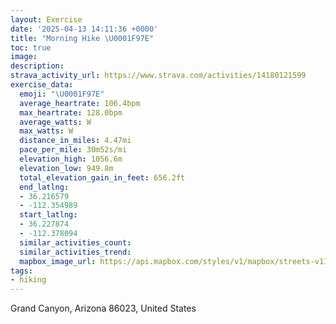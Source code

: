 ```yaml
---
layout: Exercise
date: '2025-04-13 14:11:36 +0000'
title: "Morning Hike \U0001F97E"
toc: true
image:
description:
strava_activity_url: https://www.strava.com/activities/14180121599
exercise_data:
  emoji: "\U0001F97E"
  average_heartrate: 106.4bpm
  max_heartrate: 128.0bpm
  average_watts: W
  max_watts: W
  distance_in_miles: 4.47mi
  pace_per_mile: 30m52s/mi
  elevation_high: 1056.6m
  elevation_low: 949.8m
  total_elevation_gain_in_feet: 656.2ft
  end_latlng:
  - 36.216579
  - -112.354989
  start_latlng:
  - 36.227874
  - -112.378094
  similar_activities_count:
  similar_activities_trend:
  mapbox_image_url: https://api.mapbox.com/styles/v1/mapbox/streets-v11/static/path-5+787af2-1.0(g%7Cb%7CEbn%7BlTGSMSOY%3FG%5Cw%40HI%3Fe%40PUBOCE%5DGMa%40IE%7B%40A%5DOKOGOJ_BJq%40DMb%40w%40TWDM%3FOGIJMOIC%5B%40UJ_%40%3FILY%3Fu%40AKBMLIDg%40DMNKGKDO%40%5DDKIo%40SGCCKPUNs%40HM%3FYQWCWTUl%40STQJQ%40KCKMYMMHGLMJc%40LK%3FWKSEMGGUWOC%40MVEAOLKBORU%40MJENM%3F%40EDDSUUKm%40aAc%40_%40KQIC%5DLCAUa%40Ge%40%3F%5DCIKKAMGKAKEEC%3FGGIk%40QYa%40WIS%5Da%40e%40CYDm%40ZYDWNu%40AYEa%40%5BEs%40CKEOU_%40%40%3FABACGUOKGQOQk%40UGSf%40w%40H%5BP%5BPk%40NODYFI%3FWJQLQ%5CEN%40h%40_%40VATGJSGOAi%40HSJATKRQDIEWBUFYR%5B%5ESLKZM%40KBA%3FQEKOWEMGgAI%5BKmABYJ%5DNWNi%40TUl%40Y%60%40%3FJJLBJCJo%40CQFKVQIG%40CYMK%5BCUOKCQ%40KGUAIICI%5B%3FIDQAIDWAKKSCAcAAUWMWGEKEU%3Fq%40BMCUBe%40EOIUSI%5BBIZ%5Bd%40%3FFCPIZ%5B%60%40QRIdAOX%40%5EODEp%40Md%40OFIHg%40N_%40%5CEHIHALQTOHi%40R%5BNKFSJED_%40HQ%3FKJUCEM%40CKSKEOAKBQE%5B%3Fw%40Jc%40EMDGG_%40O_%40%3FYBg%40Je%40Bi%40Tc%40NM%5Cs%40HY%3FMEKBE%3FILSH%3FTK%3FKB%3FA%40%3FC%3F%40B%3FCACMCWLo%40M%5DFUIKSc%40QQUa%40I%5BJu%40HOJ%5DNaAHMFSCQB_%40CWEEGQMMCIBe%40Eg%40%3FWES%3FSNQVQDGB%5B%3FKQOSm%40u%40YQQEQ%40iBDYLWRGBEAU%40c%40My%40%3FoALSTCZBx%40%5CN%3FBM%3FU%40IPWJ%3Ft%40%5Cl%40Hp%40x%40LVZHFCJ%3Fb%40%5EZ%40%5EGLBJNJd%40DFV%5DHCDORKV%3Fr%40TVD%5ERHPDPAb%40%40BLBFLNJF%40%5Ec%40f%40%40b%40CHBRT%5CNNbAD%40l%40YNAn%40d%40RVD%40HCp%40PDFP%60%40ZFLR%60ABNFPVDhADJB%40TCHMLAbARN%40PHPLXlADDR%5ENRXJNLF%5CLDNJDK%40%3FHT%3FTTETH%40HFADEPBPEABFFDMPK%60%40Kd%40%5D%5CG%5EMJLNFLLFPPN%5EHTT%5Cd%40v%40UXBNHb%40%60%40j%40%5Cx%40rANP%60%40VR%5EHd%40%3FNEZWdAAZFFb%40ATHPLJ%3FPJHTDVLLAHDFDRNfAH%5EFHZAHIDKB%3FDRGl%40DFD%3F%40CADCCS%3FBCAB%40%3FR%3FFJOGA%3FBDFCDBEBMCB%40%3FGUCABDBBWHOBM%40L%40I%3FHAI%40ACJBKCH%40%40%40U%3FQN_%40Nc%40D%5DJ%5DJm%40TAVJ),pin-s-s+e5b22e(-112.37618,36.22868),pin-s-f+89ae00(-112.35555999999995,36.217959999999984)/auto/800x800?access_token=pk.eyJ1Ijoiam9zaGJlY2ttYW4iLCJhIjoiY205eWR2aDd1MWZ6djJrbXc4a3M0bWZleiJ9.XiG9OWkNcZk2QzjJbxLB4A
tags:
- hiking
---
```




Grand Canyon, Arizona 86023, United States

